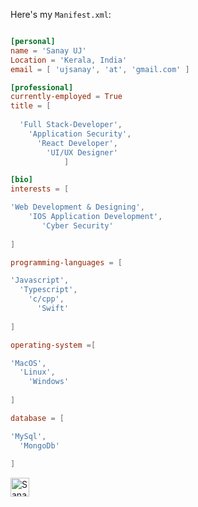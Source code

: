 





              

Here's my `Manifest.xml`:

```toml

[personal]
name = 'Sanay UJ'
Location = 'Kerala, India'
email = [ 'ujsanay', 'at', 'gmail.com' ]

[professional]
currently-employed = True
title = [
 
  'Full Stack-Developer',
    'Application Security',  
      'React Developer',
        'UI/UX Designer'
            ]

[bio]
interests = [

'Web Development & Designing', 
    'IOS Application Development',
       'Cyber Security'
  
]

programming-languages = [

'Javascript',
  'Typescript',
    'c/cpp',
      'Swift'
          
]

operating-system =[

'MacOS',
  'Linux',
    'Windows'
    
]

database = [

'MySql',
  'MongoDb'
  
]

```





 <a href="https://www.linkedin.com/in/sanayuj/">
    <img src="https://www.vectorlogo.zone/logos/linkedin/linkedin-icon.svg" alt="Sanay UJ's LinkedIn Profile" height="30" width="30">
  </a>


<p align="center">
  
 
</p>

<p align="left">


<!--   <img src="https://github-readme-stats.vercel.app/api?username=mohdjishin&show_icons=true"  /> 


 -->

